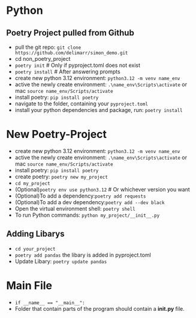 # Python

## Poetry Project pulled from Github
- pull the git repo: `git clone https://github.com/delimarr/simon_demo.git`
- cd non_poetry_project
- `poetry init`  # Only if pyproject.toml does not exist
- `poetry install`  # After answering prompts
- create new python 3.12 environment: `python3.12 -m venv name_env`
- active the newly create environment: `.\name_env\Scripts\activate` or mac `source name_env/Scripts/activate`
- install poetry: `pip install poetry`
- navigate to the folder, containing your `pyproject.toml`
- install your python dependencies and package, run: `poetry install`

# New Poetry-Project
- create new python 3.12 environment: `python3.12 -m venv name_env`
- active the newly create environment: `.\name_env\Scripts\activate` or mac `source name_env/Scripts/activate`
- install poetry: `pip install poetry`
- create poetry: `poetry new my_project`
- `cd my_project`
- (Optional)`poetry env use python3.12`  # Or whichever version you want
- (Optional)To add a dependency:`poetry add requests` 
- (Optional)To add a dev dependency:`poetry add --dev black`
- Open the virtual environment shell: `poetry shell`
- To run Python commands: `python my_project/__init__.py`

## Adding Libarys
- `cd your_project`
- `poetry add pandas` the libary is added in pyproject.toml
- Update Libary: `poetry update pandas`

# Main File
- `if __name__ == "__main__":`
- Folder that contain parts of the program should contain a __init.py__ file.
